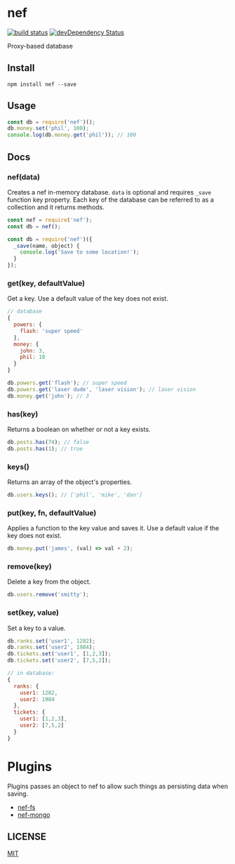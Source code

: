 # nef

[![build status](https://img.shields.io/travis/CreaturePhil/nef/master.svg?style=flat-square)](https://travis-ci.org/CreaturePhil/nef)
[![devDependency Status](https://david-dm.org/CreaturePhil/nef/dev-status.svg?style=flat-square)](https://david-dm.org/CreaturePhil/nef#info=devDependencies)


Proxy-based database

## Install

```
npm install nef --save
```

## Usage

```js
const db = require('nef')();
db.money.set('phil', 100);
console.log(db.money.get('phil')); // 100
```

## Docs

### nef(data)

Creates a nef in-memory database. `data` is optional and requires `_save`
function key property.
Each key of the database can be referred to as a collection and it returns
methods.

```js
const nef = require('nef');
const db = nef();
```

```js
const db = require('nef')({
  _save(name, object) {
    console.log('Save to some location!');
  }
});
```

### get(key, defaultValue)

Get a key. Use a default value of the key does not exist.

```js
// database
{
  powers: {
    flash: 'super speed'
  },
  money: {
    john: 3,
    phil: 10
  }
}

db.powers.get('flash'); // super speed
db.powers.get('laser dude', 'laser vision'); // laser vision
db.money.get('john'); // 3
```

### has(key)

Returns a boolean on whether or not a key exists.

```js
db.posts.has(74); // false
db.posts.has(1); // true
```

### keys()

Returns an array of the object's properties.

```js
db.users.keys(); // ['phil', 'mike', 'dan']
```

### put(key, fn, defaultValue)

Applies a function to the key value and saves it. Use a default value if
the key does not exist.

```js
db.money.put('james', (val) => val + 2);
```

### remove(key)

Delete a key from the object.

```js
db.users.remove('smitty');
```

### set(key, value)

Set a key to a value.

```js
db.ranks.set('user1', 1282);
db.ranks.set('user2', 1984);
db.tickets.set('user1', [1,2,3]);
db.tickets.set('user2', [7,5,2]);

// in database:
{
  ranks: {
    user1: 1282,
    user2: 1984
  },
  tickets: {
    user1: [1,2,3],
    user2: [7,5,2]
  }
}
```

# Plugins

Plugins passes an object to nef to allow such things as persisting data when
saving.

- [nef-fs](https://github.com/CreaturePhil/nef-fs)
- [nef-mongo](https://github.com/CreaturePhil/nef-mongo)

## LICENSE

[MIT](LICENSE)
